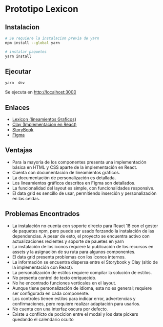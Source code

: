 # Prototipo Lexicon

## Instalacion

```bash
# Se requiere la instalacion previa de yarn
npm install --global yarn

# instalar paquetes
yarn install
```

## Ejecutar

```bash
yarn  dev
```

Se ejecuta en [http://localhost:3000](http://localhost:3000)


## Enlaces

- [Lexicon (lineamientos Graficos)](https://liferay.design/lexicon)
- [Clay (Implementacion en React)](https://clayui.com)
- [StoryBook](https://storybook.clayui.com)
- [Figma](https://www.figma.com/file/fvvqKW4bIPIUfWqrtLAjD4/lexicon-dsl)


## Ventajas

- Para la mayoría de los componentes presenta una implementación básica en HTML y CSS aparte de la implementación en React.
- Cuenta con documentación de lineamientos gráficos.
- La documentación de personalización es detallada.
- Los lineamientos gráficos descritos en Figma son detallados.
- La funcionalidad del layout es simple, con funcionalidades responsive.
- El data grid es sencillo de usar, permitiendo inserción y personalización en las celdas.

## Problemas Encontrados

- La instalación no cuenta con soporte directo para React 18 con el gestor de paquetes npm, pero puede ser usado forzando la instalación de las dependencias. A pesar de esto, el proyecto se encuentra activo con actualizaciones recientes y soporte de pauetes en yarn
- La instalación de los iconos requiere la publicación de los recursos en assets y la asignación de su ruta para algunos componentes.
- El data grid presenta problemas con los iconos internos.
- La información se encuentra dispersa entre el Storybook y Clay (sitio de la implementación con React).
- La personalización de estilos requiere compilar la solución de estilos.
- No presenta control de texto enriquecido.
- No he encontrado funciones verticales en el layout.
- Aunque tiene personalización de idioma, esta no es general; requiere ser configurada en cada componente.
- Los controles tienen estilos para indicar error, advertencias y confirmaciones, pero requiere realizar adaptación para usarlos.
- No cuenta con una interfaz oscura por defecto.
- Existe u conflicto de pocicion entre el modal y los date pickers quedando el calendario oculto
